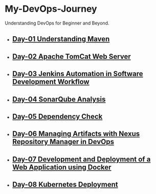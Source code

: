 # My-DevOps-Journey
Understanding DevOps for Beginner and Beyond.
- ## [Day-01 Understanding Maven](https://github.com/EmAdd9/Maven-day-01.git)
- ## [Day-02 Apache TomCat Web Server](https://github.com/EmAdd9/My-DevOps-Journey.git)
- ## [Day-03 Jenkins Automation in Software Development Workflow](https://github.com/EmAdd9/Jenkins-Day03.git)
- ## [Day-04 SonarQube Analysis](https://github.com/EmAdd9/SonarQube-Day04.git)
- ## [Day-05 Dependency Check](https://github.com/EmAdd9/Dependency-Check.git)
- ## [Day-06 Managing Artifacts with Nexus Repository Manager in DevOps](https://github.com/EmAdd9/Nexus-day-06.git)
- ## [Day-07 Development and Deployment of a Web Application using Docker](https://github.com/EmAdd9/Docker-day07.git)
- ## [Day-08 Kubernetes Deployment](https://github.com/EmAdd9/Kubernetes-Day08.git)
